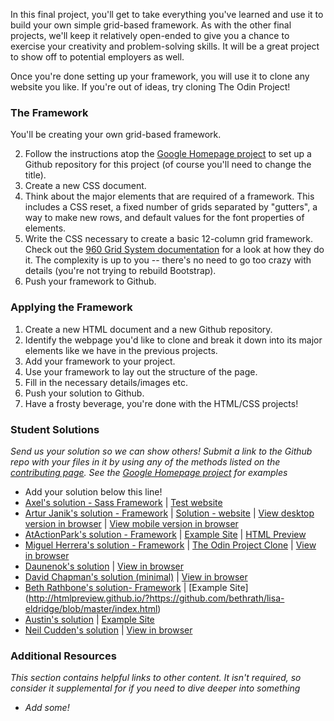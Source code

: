 In this final project, you'll get to take everything you've learned and use it to build your own simple grid-based framework.  As with the other final projects, we'll keep it relatively open-ended to give you a chance to exercise your creativity and problem-solving skills.  It will be a great project to show off to potential employers as well.

Once you're done setting up your framework, you will use it to clone any website you like.  If you're out of ideas, try cloning The Odin Project!

### The Framework

You'll be creating your own grid-based framework.

2. Follow the instructions atop the [Google Homepage project](/web-development-101/html-css) to set up a Github repository for this project (of course you'll need to change the title).
3. Create a new CSS document.
4. Think about the major elements that are required of a framework.  This includes a CSS reset, a fixed number of grids separated by "gutters", a way to make new rows, and default values for the font properties of elements.  
5. Write the CSS necessary to create a basic 12-column grid framework.  Check out the [960 Grid System documentation](http://960.gs) for a look at how they do it.  The complexity is up to you -- there's no need to go too crazy with details (you're not trying to rebuild Bootstrap).  
6. Push your framework to Github.

### Applying the Framework

1. Create a new HTML document and a new Github repository.
1. Identify the webpage you'd like to clone and break it down into its major elements like we have in the previous projects.
5. Add your framework to your project.
5. Use your framework to lay out the structure of the page.
6. Fill in the necessary details/images etc.
7. Push your solution to Github.
8. Have a frosty beverage, you're done with the HTML/CSS projects!

### Student Solutions

*Send us your solution so we can show others! Submit a link to the Github repo with your files in it by using any of the methods listed on the [contributing page](http://github.com/TheOdinProject/curriculum/blob/master/contributing.md).  See the [Google Homepage project](/web-development-101/html-css) for examples*

* Add your solution below this line!
* [Axel's solution - Sass Framework](https://github.com/afuh/sass-framework) | [Test website](https://afuh.github.io/sass-framework/)
* [Artur Janik's solution - Framework](https://github.com/ArturJanik/Stellage) | [Solution - website](https://github.com/ArturJanik/ProjectInteria) | [View desktop version in browser](https://htmlpreview.github.io/?https://github.com/ArturJanik/ProjectInteria/blob/master/index.html) | [View mobile version in browser](https://htmlpreview.github.io/?https://github.com/ArturJanik/ProjectInteria/blob/master/mindex.html)
* [AtActionPark's solution - Framework](https://github.com/AtActionPark/odin_grid_framework) | [Example Site](https://github.com/AtActionPark/odin_grid_framework_example) | [HTML Preview](http://htmlpreview.github.io/?https://github.com/AtActionPark/odin_grid_framework_example/blob/master/main.html)
* [Miguel Herrera's solution - Framework](https://github.com/migueloherrera/estilos) | [The Odin Project Clone](https://github.com/migueloherrera/ctop) | [View in browser](http://htmlpreview.github.io/?https://github.com/migueloherrera/ctop/blob/master/index.html)
* [Daunenok's solution](https://github.com/daunenok/framework-edx) | [View in browser](https://daunenok.github.io/framework-edx/)
* [David Chapman's solution (minimal)](https://github.com/davidchappy/css-framework) | [View in browser](https://davidchappy.github.io/css-framework/)
* [Beth Rathbone's solution- Framework](https://github.com/bethrath/12-column-grid) | [Example Site] (http://htmlpreview.github.io/?https://github.com/bethrath/lisa-eldridge/blob/master/index.html)
* [Austin's solution](https://github.com/CouchofTomato/css-framework) | [Example Site](https://couchoftomato.github.io/css-framework/)
* [Neil Cudden's solution](https://github.com/ncud4bloc/My_Frame/) | [View in browser](https://ncud4bloc.github.io/My_Frame/)

### Additional Resources

*This section contains helpful links to other content. It isn't required, so consider it supplemental for if you need to dive deeper into something*

* *Add some!*
